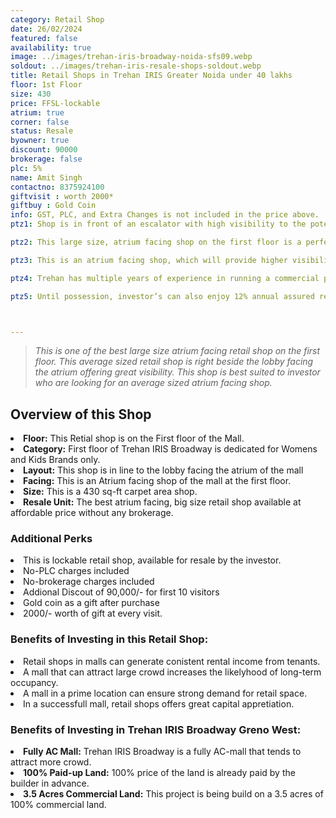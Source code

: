 ```yaml
---
category: Retail Shop
date: 26/02/2024
featured: false
availability: true
image: ../images/trehan-iris-broadway-noida-sfs09.webp
soldout: ../images/trehan-iris-resale-shops-soldout.webp
title: Retail Shops in Trehan IRIS Greater Noida under 40 lakhs
floor: 1st Floor
size: 430
price: FFSL-lockable
atrium: true
corner: false
status: Resale
byowner: true
discount: 90000
brokerage: false
plc: 5%
name: Amit Singh
contactno: 8375924100
giftvisit : worth 2000*
giftbuy : Gold Coin
info: GST, PLC, and Extra Changes is not included in the price above.
ptz1: Shop is in front of an escalator with high visibility to the potential customers

ptz2: This large size, atrium facing shop on the first floor is a perfect match for an established mens and sports brand. Trehan already has tied up with multiple such brand for renting shops upon opening.

ptz3: This is an atrium facing shop, which will provide higher visibility and footfall. Therefore, a rental yield for this shops can be expected.

ptz4: Trehan has multiple years of experience in running a commercial project on lease model, so the investors can be assured for rental yield from their shop for a long period of time.

ptz5: Until possession, investor’s can also enjoy 12% annual assured return by the builder.



---
```


> _This is one of the best large size atrium facing retail shop on the first floor. This average sized retail shop is right beside the lobby facing the atrium offering great visibility. This shop is best suited to investor who are looking for an average sized atrium facing shop._

## Overview of this Shop
<li> <b>Floor:</b> This Retial shop is on the First floor of the Mall.
<li> <b>Category:</b> First floor of Trehan IRIS Broadway is dedicated for Womens and Kids Brands only.
<li> <b>Layout:</b> This shop is in line to the lobby facing the atrium of the mall
<li> <b>Facing:</b> This is an Atrium facing shop of the mall at the first floor.
<li> <b>Size:</b> This is a 430 sq-ft carpet area shop.
<li> <b>Resale Unit:</b> The best atrium facing, big size retail shop available at affordable price without any brokerage.

### Additional Perks
<li> This is lockable retail shop, available for resale by the investor.
<li> No-PLC charges included
<li> No-brokerage charges included
<li> Addional Discout of 90,000/- for first 10 visitors
<li> Gold coin as a gift after purchase
<li> 2000/- worth of gift at every visit.


### Benefits of Investing in this Retail Shop:
<li> Retail shops in malls can generate conistent rental income from tenants.
<li> A mall that can attract large crowd increases the likelyhood of long-term occupancy.
<li> A mall in a prime location can ensure strong demand for retail space.
<li> In a successfull mall, retail shops offers great capital appretiation.

### Benefits of Investing in Trehan IRIS Broadway Greno West:
<li> <b>Fully AC Mall:</b> Trehan IRIS Broadway is a fully AC-mall that tends to attract more crowd.
<li> <b>100% Paid-up Land:</b> 100% price of the land is already paid by the builder in advance.
<li> <b>3.5 Acres Commercial Land:</b> This project is being build on a 3.5 acres of 100% commercial land.